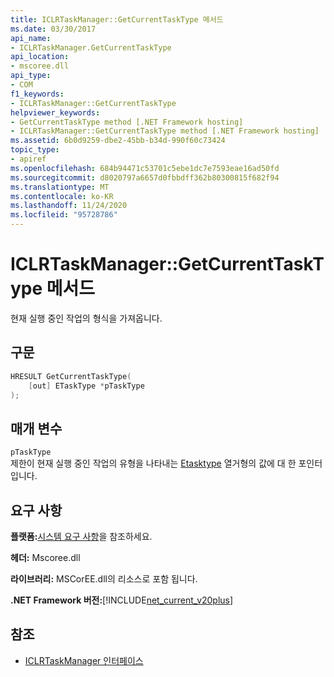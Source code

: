 ```yaml
---
title: ICLRTaskManager::GetCurrentTaskType 메서드
ms.date: 03/30/2017
api_name:
- ICLRTaskManager.GetCurrentTaskType
api_location:
- mscoree.dll
api_type:
- COM
f1_keywords:
- ICLRTaskManager::GetCurrentTaskType
helpviewer_keywords:
- GetCurrentTaskType method [.NET Framework hosting]
- ICLRTaskManager::GetCurrentTaskType method [.NET Framework hosting]
ms.assetid: 6b0d9259-dbe2-45bb-b34d-990f60c73424
topic_type:
- apiref
ms.openlocfilehash: 684b94471c53701c5ebe1dc7e7593eae16ad50fd
ms.sourcegitcommit: d8020797a6657d0fbbdff362b80300815f682f94
ms.translationtype: MT
ms.contentlocale: ko-KR
ms.lasthandoff: 11/24/2020
ms.locfileid: "95728786"
---
```

# <a name="iclrtaskmanagergetcurrenttasktype-method"></a>ICLRTaskManager::GetCurrentTaskType 메서드

현재 실행 중인 작업의 형식을 가져옵니다.  
  
## <a name="syntax"></a>구문  
  
```cpp  
HRESULT GetCurrentTaskType(  
    [out] ETaskType *pTaskType  
);  
```  
  
## <a name="parameters"></a>매개 변수  

 `pTaskType`  
 제한이 현재 실행 중인 작업의 유형을 나타내는 [Etasktype](etasktype-enumeration.md) 열거형의 값에 대 한 포인터입니다.  
  
## <a name="requirements"></a>요구 사항  

 **플랫폼:**[시스템 요구 사항](../../get-started/system-requirements.md)을 참조하세요.  
  
 **헤더:** Mscoree.dll  
  
 **라이브러리:** MSCorEE.dll의 리소스로 포함 됩니다.  
  
 **.NET Framework 버전:**[!INCLUDE[net_current_v20plus](../../../../includes/net-current-v20plus-md.md)]  
  
## <a name="see-also"></a>참조

- [ICLRTaskManager 인터페이스](iclrtaskmanager-interface.md)
